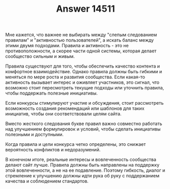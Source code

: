 ﻿---
title: "Answer 14511"
se.owner.user_id: 221771
se.owner.display_name: "Uranus"
se.owner.link: "https://ru.meta.stackoverflow.com/users/221771/uranus"
se.answer_id: 14511
se.question_id: 14497
se.post_type: answer
se.is_accepted: False
---
<p>Мне кажется, что важнее не выбирать между &quot;слепым следованием правилам&quot; и &quot;активностью пользователей&quot;, а искать баланс между этими двумя подходами. Правила и активность - это не противоположности, а скорее части одной системы, которая делает сообщество сильным и живым.</p>
<p>Правила существуют для того, чтобы обеспечить качество контента и комфортное взаимодействие. Однако правила должны быть гибкими и меняться по мере роста и развития сообщества. Если какая-то активность вызывает интерес и оживляет участников, это сигнал, что возможно стоит пересмотреть текущие подходы или уточнить правила, чтобы поддержать полезные инициативы.</p>
<p>Если конкурсы стимулируют участие и обсуждения, стоит рассмотреть возможность создания рекомендаций или шаблонов для таких инициатив, чтобы они соответствовали целям сайта.</p>
<p>Вместо жесткого следования букве правил важно совместно работать над улучшением формулировок и условий, чтобы сделать инициативы полезными и доступными.</p>
<p>Когда правила и цели конкурса четко определены, это снижает вероятность конфликтов и недоразумений.</p>
<p>В конечном итоге, реальные интересы и вовлеченность сообщества делают сайт лучше. Правила должны быть направлены на поддержку этой вовлеченности, а не на ее подавление. Поэтому гибкость, диалог и стремление к улучшению должны идти рука об руку с поддержанием качества и соблюдением стандартов.</p>
